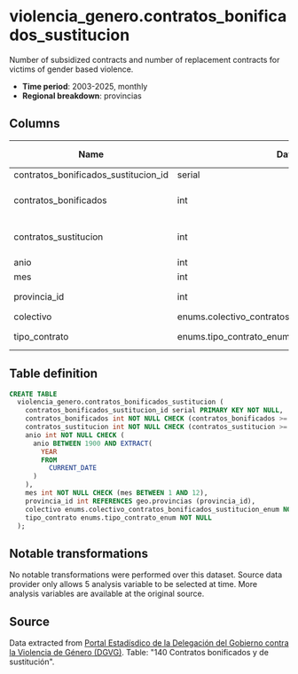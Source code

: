 # violencia_genero.contratos_bonificados_sustitucion

Number of subsidized contracts and number of replacement contracts for victims of gender based violence.

- **Time period**: 2003-2025, monthly
- **Regional breakdown**: provincias

## Columns

| Name | Data Type | Is Nullable | Description |
| --- | --- | --- | --- |
| contratos_bonificados_sustitucion_id | serial | NO | primary key |
| contratos_bonificados | int | NO | number of subsidized contracts |
| contratos_sustitucion | int | NO | number of replacemet contracts |
| anio | int | NO | year |
| mes | int | NO | month |
| provincia_id | int | YES | references geo.provincias |
| colectivo | enums.colectivo_contratos_bonificados_sustitucion_enum | NO | colective |
| tipo_contrato | enums.tipo_contrato_enum | NO | type of contract |

## Table definition

```sql
CREATE TABLE
  violencia_genero.contratos_bonificados_sustitucion (
    contratos_bonificados_sustitucion_id serial PRIMARY KEY NOT NULL,
    contratos_bonificados int NOT NULL CHECK (contratos_bonificados >= 0),
    contratos_sustitucion int NOT NULL CHECK (contratos_sustitucion >= 0),
    anio int NOT NULL CHECK (
      anio BETWEEN 1900 AND EXTRACT(
        YEAR
        FROM
          CURRENT_DATE
      )
    ),
    mes int NOT NULL CHECK (mes BETWEEN 1 AND 12),
    provincia_id int REFERENCES geo.provincias (provincia_id),
    colectivo enums.colectivo_contratos_bonificados_sustitucion_enum NOT NULL,
    tipo_contrato enums.tipo_contrato_enum NOT NULL
  );
```

## Notable transformations
No notable transformations were performed over this dataset. Source data provider only allows 5 analysis variable to be selected at time. More analysis variables are available at the original source. 

## Source
Data extracted from <a href="https://estadisticasviolenciagenero.igualdad.gob.es/" target="_blank">Portal Estadísdico de la Delegación del Gobierno contra la Violencia de Género (DGVG)</a>. Table: "140 Contratos bonificados y de sustitución".
